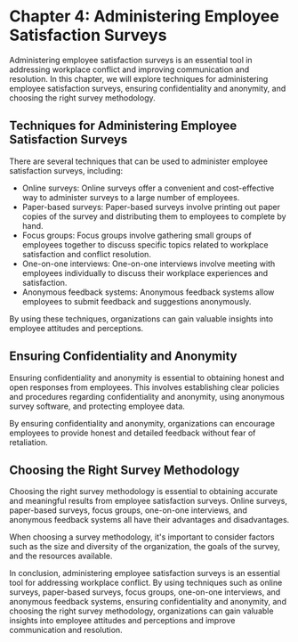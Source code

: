 Chapter 4: Administering Employee Satisfaction Surveys
======================================================

Administering employee satisfaction surveys is an essential tool in addressing workplace conflict and improving communication and resolution. In this chapter, we will explore techniques for administering employee satisfaction surveys, ensuring confidentiality and anonymity, and choosing the right survey methodology.

Techniques for Administering Employee Satisfaction Surveys
----------------------------------------------------------

There are several techniques that can be used to administer employee satisfaction surveys, including:

* Online surveys: Online surveys offer a convenient and cost-effective way to administer surveys to a large number of employees.
* Paper-based surveys: Paper-based surveys involve printing out paper copies of the survey and distributing them to employees to complete by hand.
* Focus groups: Focus groups involve gathering small groups of employees together to discuss specific topics related to workplace satisfaction and conflict resolution.
* One-on-one interviews: One-on-one interviews involve meeting with employees individually to discuss their workplace experiences and satisfaction.
* Anonymous feedback systems: Anonymous feedback systems allow employees to submit feedback and suggestions anonymously.

By using these techniques, organizations can gain valuable insights into employee attitudes and perceptions.

Ensuring Confidentiality and Anonymity
--------------------------------------

Ensuring confidentiality and anonymity is essential to obtaining honest and open responses from employees. This involves establishing clear policies and procedures regarding confidentiality and anonymity, using anonymous survey software, and protecting employee data.

By ensuring confidentiality and anonymity, organizations can encourage employees to provide honest and detailed feedback without fear of retaliation.

Choosing the Right Survey Methodology
-------------------------------------

Choosing the right survey methodology is essential to obtaining accurate and meaningful results from employee satisfaction surveys. Online surveys, paper-based surveys, focus groups, one-on-one interviews, and anonymous feedback systems all have their advantages and disadvantages.

When choosing a survey methodology, it's important to consider factors such as the size and diversity of the organization, the goals of the survey, and the resources available.

In conclusion, administering employee satisfaction surveys is an essential tool for addressing workplace conflict. By using techniques such as online surveys, paper-based surveys, focus groups, one-on-one interviews, and anonymous feedback systems, ensuring confidentiality and anonymity, and choosing the right survey methodology, organizations can gain valuable insights into employee attitudes and perceptions and improve communication and resolution.
